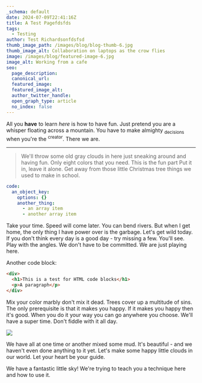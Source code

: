 ```yaml
---
_schema: default
date: 2024-07-09T22:41:16Z
title: A Test Pagefdsfds
tags:
  - Testing
author: Test Richardsonfdsfsd
thumb_image_path: /images/blog/blog-thumb-6.jpg
thumb_image_alt: Collaboration on laptops as the crow flies
image: /images/blog/featured-image-6.jpg
image_alt: Working from a cafe
seo:
  page_description:
  canonical_url:
  featured_image:
  featured_image_alt:
  author_twitter_handle:
  open_graph_type: article
  no_index: false
---
```

All you **have** to learn *here* is how to have fun. Just pretend you are a whisper floating across a mountain. You have to make almighty <sub>decisions</sub> when you're the <sup>creator</sup>. There we are.

---

> We'll throw some old gray clouds in here just sneaking around and having fun. Only eight colors that you need. This is the fun part Put it in, leave it alone. Get away from those little Christmas tree things we used to make in school.

```yaml
code:
  an_object_key:
    options: {}
    another_thing:
      - an array item
      - another array item
```

Take your time. Speed will come later. You can bend rivers. But when I get home, the only thing I have power over is the garbage. Let's get wild today. If you don't think every day is a good day - try missing a few. You'll see. Play with the angles. We don't have to be committed. We are just playing here.

Another code block:

```html
<div>
  <h1>This is a test for HTML code blocks</h1>
  <p>A paragraph</p>
</div>
```

Mix your color marbly don't mix it dead. Trees cover up a multitude of sins. The only prerequisite is that it makes you happy. If it makes you happy then it's good. When you do it your way you can go anywhere you choose. We'll have a super time. Don't fiddle with it all day.

![](/images/blog/featured-image-2.jpg)

We have all at one time or another mixed some mud. It's beautiful - and we haven't even done anything to it yet. Let's make some happy little clouds in our world. Let your heart be your guide.

We have a fantastic little sky! We're trying to teach you a technique here and how to use it.